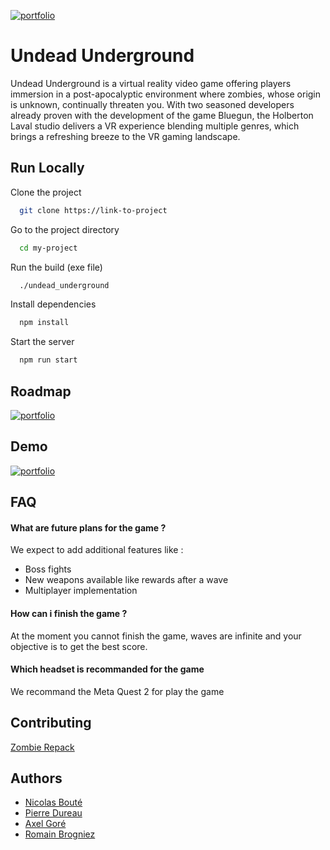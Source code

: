 [![portfolio](https://img.shields.io/badge/my_portfolio-000?style=for-the-badge&logo=ko-fi&logoColor=white)](https://katherineoelsner.com/)
# Undead Underground

Undead Underground is a virtual reality video game offering players immersion in a post-apocalyptic environment where zombies, whose origin is unknown, continually threaten you. With two seasoned developers already proven with the development of the game Bluegun, the Holberton Laval studio delivers a VR experience blending multiple genres, which brings a refreshing breeze to the VR gaming landscape.


## Run Locally

Clone the project

```bash
  git clone https://link-to-project
```

Go to the project directory

```bash
  cd my-project
```

Run the build (exe file)

```bash
  ./undead_underground
```

Install dependencies

```bash
  npm install
```

Start the server

```bash
  npm run start
```


## Roadmap

[![portfolio](https://img.shields.io/badge/my_portfolio-000?style=for-the-badge&logo=ko-fi&logoColor=white)](https://katherineoelsner.com/)


## Demo

[![portfolio](https://img.shields.io/badge/my_portfolio-000?style=for-the-badge&logo=ko-fi&logoColor=white)](https://katherineoelsner.com/)


## FAQ

#### What are future plans for the game ?

We expect to add additional features like :
- Boss fights
- New weapons available like rewards after a wave
- Multiplayer implementation

#### How can i finish the game ?

At the moment you cannot finish the game, waves are infinite and your objective is to get the best score.

#### Which headset is recommanded for the game

We recommand the Meta Quest 2 for play the game
## Contributing

[Zombie Repack](https://assetstore.unity.com/packages/3d/characters/humanoids/zombie-repack-86017)

## Authors

- [Nicolas Bouté](https://github.com/nboute)
- [Pierre Dureau](https://github.com/Pierre-Dureau)
- [Axel Goré](https://github.com/Heidge)
- [Romain Brogniez](https://github.com/Rbrogniez)
